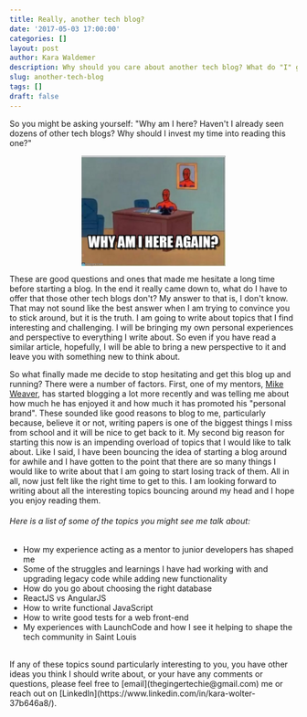 ```yaml
---
title: Really, another tech blog?
date: '2017-05-03 17:00:00'
categories: []
layout: post
author: Kara Waldemer
description: Why should you care about another tech blog? What do "I" get out of reading this and coming back next time?
slug: another-tech-blog
tags: []
draft: false
---
```


So you might be asking yourself: "Why am I here? Haven't I already seen dozens of other tech blogs? Why should I invest my time into reading this one?"

<img style="display: block;margin: auto;align: center;width:50%;" src="/assets/images/why-am-i-here.jpeg"/>

These are good questions and ones that made me hesitate a long time before starting a blog. In the end it really came down to, what do I have to offer that those other tech blogs don't? My answer to that is, I don't know. That may not sound like the best answer when I am trying to convince you to stick around, but it is the truth. I am going to write about topics that I find interesting and challenging. I will be bringing my own personal experiences and perspective to everything I write about. So even if you have read a similar article, hopefully, I will be able to bring a new perspective to it and leave you with something new to think about.

So what finally made me decide to stop hesitating and get this blog up and running? There were a number of factors. First, one of my mentors, [Mike Weaver](https://www.linkedin.com/in/weaverma/), has started blogging a lot more recently and was telling me about how much he has enjoyed it and how much it has promoted his "personal brand". These sounded like good reasons to blog to me, particularly because, believe it or not, writing papers is one of the biggest things I miss from school and it will be nice to get back to it. My second big reason for starting this now is an impending overload of topics that I would like to talk about. Like I said, I have been bouncing the idea of starting a blog around for awhile and I have gotten to the point that there are so many things I would like to write about that I am going to start losing track of them. All in all, now just felt like the right time to get to this. I am looking forward to writing about all the interesting topics bouncing around my head and I hope you enjoy reading them.

###### Here is a list of some of the topics you might see me talk about:
 - How my experience acting as a mentor to junior developers has shaped me
 - Some of the struggles and learnings I have had working with and upgrading legacy code while adding new functionality
 - How  do you go about choosing the right database
 - ReactJS vs AngularJS
 - How to write functional JavaScript
 - How to write good tests for a web front-end
 - My experiences with LaunchCode and how I see it helping to shape the tech community in Saint Louis

<br/>
If any of these topics sound particularly interesting to you, you have other ideas you think I should write about, or your have any comments or questions, please feel free to [email](thegingertechie@gmail.com) me or reach out on [LinkedIn](https://www.linkedin.com/in/kara-wolter-37b646a8/).
